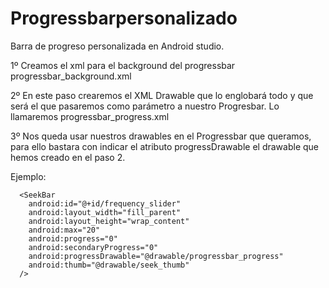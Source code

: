 # Progressbarpersonalizado
Barra de progreso personalizada en Android studio.

1º Creamos el xml para el background del progressbar progressbar_background.xml

2º En este paso crearemos el XML Drawable que lo englobará todo y que será el que pasaremos como parámetro a nuestro Progresbar. Lo llamaremos progressbar_progress.xml

3º Nos queda usar nuestros drawables en el Progressbar que queramos, para ello bastara con indicar el atributo progressDrawable el drawable que hemos creado en el paso 2.
  
  Ejemplo:
      
      <SeekBar
        android:id="@+id/frequency_slider"
        android:layout_width="fill_parent"
        android:layout_height="wrap_content"
        android:max="20"
        android:progress="0"
        android:secondaryProgress="0"
        android:progressDrawable="@drawable/progressbar_progress" 
        android:thumb="@drawable/seek_thumb"
      />
